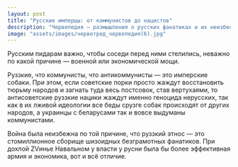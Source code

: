 ```yaml
---
layout: post
title: "Русские имперцы: от коммунистов до нацистов"
description: "Червепедия — размышления о русских фанатиках и их неизбежной войне"
image: "assets/images/черветред_червепедия(6).jpg"
---
```


<p>Русским пидарам важно, чтобы соседи перед ними стелились, неважно по какой причине — военной или экономической мощи.</p>

<p>Руззкие, что коммунисты, что антикоммунисты — это имперские собаки. При этом, если советские порки просто жаждут восстановить тюрьму народов и загнать туда весь постсовок, став вертухаями, то антисоветские руззкие нацики жаждут именно геноцида нерусских, так как в их лживой идеологии все беды срузге собак происходят от других народов, а украинцы с беларусами так и вовсе выдуманы коммунистами.</p>

<p>Война была неизбежна по той причине, что руззкий этнос — это стомиллионное сборище шизоидных безграмотных фанатиков. При дохлой ZVинье Навальном у власти у русни была бы более эффективная армия и экономика, вот и всё отличие.</p>